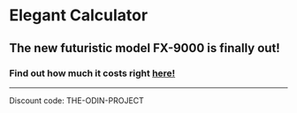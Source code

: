 # Elegant Calculator

## The new futuristic model FX-9000 is finally out!

### Find out how much it costs right [here!](https://hoangv954.github.io/calculator/)

---
Discount code: THE-ODIN-PROJECT 
